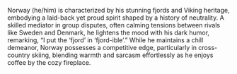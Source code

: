 Norway (he/him) is characterized by his stunning fjords and Viking heritage, embodying a laid-back yet proud spirit shaped by a history of neutrality. A skilled mediator in group disputes, often calming tensions between rivals like Sweden and Denmark, he lightens the mood with his dark humor, remarking, “I put the ‘fjord’ in ‘fjord-ible’.” While he maintains a chill demeanor, Norway possesses a competitive edge, particularly in cross-country skiing, blending warmth and sarcasm effortlessly as he enjoys coffee by the cozy fireplace.